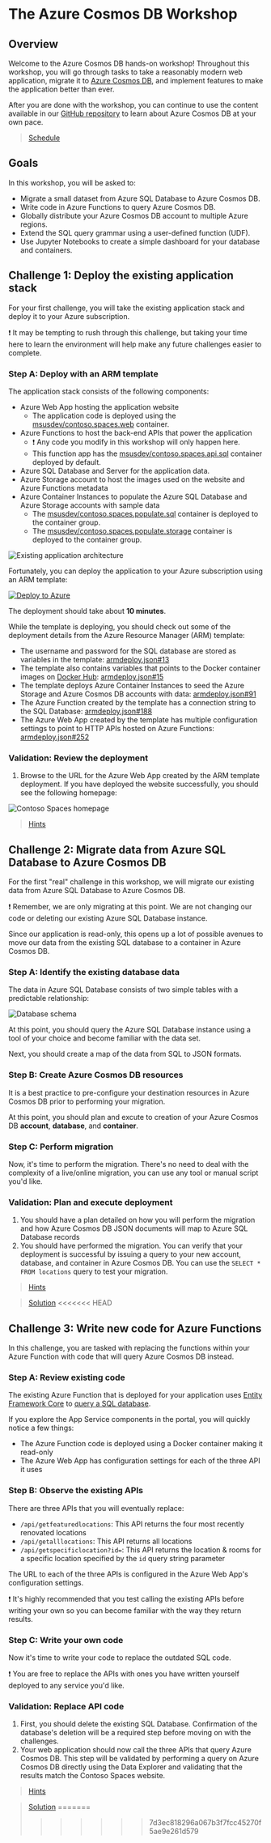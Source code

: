 # The Azure Cosmos DB Workshop

## Overview

Welcome to the Azure Cosmos DB hands-on workshop! Throughout this workshop, you will go through tasks to take a reasonably modern web application, migrate it to [Azure Cosmos DB](https://azure.microsoft.com/services/cosmos-db/), and implement features to make the application better than ever.

After you are done with the workshop, you can continue to use the content available in our [GitHub repository](https://github.com/msusdev/cosmosdb_app_modernization) to learn about Azure Cosmos DB at your own pace.

> [Schedule](./schedule/)

## Goals

In this workshop, you will be asked to:

- Migrate a small dataset from Azure SQL Database to Azure Cosmos DB.
- Write code in Azure Functions to query Azure Cosmos DB.
- Globally distribute your Azure Cosmos DB account to multiple Azure regions.
- Extend the SQL query grammar using a user-defined function (UDF).
- Use Jupyter Notebooks to create a simple dashboard for your database and containers.

## Challenge 1: Deploy the existing application stack

For your first challenge, you will take the existing application stack and deploy it to your Azure subscription.

❗ It may be tempting to rush through this challenge, but taking your time here to learn the environment will help make any future challenges easier to complete.

### Step A: Deploy with an ARM template

The application stack consists of the following components:

- Azure Web App hosting the application website
  - The application code is deployed using the [msusdev/contoso.spaces.web](https://hub.docker.com/r/msusdev/contoso.spaces.web) container.
- Azure Functions to host the back-end APIs that power the application
  - ❗ Any code you modify in this workshop will only happen here.
  - This function app has the [msusdev/contoso.spaces.api.sql](https://hub.docker.com/r/msusdev/contoso.spaces.api.sql) container deployed by default.
- Azure SQL Database and Server for the application data.
- Azure Storage account to host the images used on the website and Azure Functions metadata
- Azure Container Instances to populate the Azure SQL Database and Azure Storage accounts with sample data
  - The [msusdev/contoso.spaces.populate.sql](https://hub.docker.com/r/msusdev/contoso.spaces.populate.sql) container is deployed to the container group.
  - The [msusdev/contoso.spaces.populate.storage](https://hub.docker.com/r/msusdev/contoso.spaces.populate.storage) container is deployed to the container group.

![Existing application architecture](./media/01-arch.png)

Fortunately, you can deploy the application to your Azure subscription using an ARM template:

[![Deploy to Azure](https://docs.microsoft.com/en-us/azure/templates/media/deploy-to-azure.svg)](https://portal.azure.com/#create/Microsoft.Template/uri/https%3A%2F%2Fraw.githubusercontent.com%2FMSUSDEV%2Fcosmosdb_app_modernization%2Fmaster%2Farmdeploy.json)

The deployment should take about **10 minutes**.

While the template is deploying, you should check out some of the deployment details from the Azure Resource Manager (ARM) template:

- The username and password for the SQL database are stored as variables in the template: [armdeploy.json#13](https://github.com/MSUSDEV/cosmosdb_app_modernization/blob/fb8685af8a93301801d9f612b35c9dd791de2d79/armdeploy.json#L13)
- The template also contains variables that points to the Docker container images on [Docker Hub](https://hub.docker.com/r/msusdev): [armdeploy.json#15](https://github.com/MSUSDEV/cosmosdb_app_modernization/blob/fb8685af8a93301801d9f612b35c9dd791de2d79/armdeploy.json#L15)
- The template deploys Azure Container Instances to seed the Azure Storage and Azure Cosmos DB accounts with data: [armdeploy.json#91](https://github.com/MSUSDEV/cosmosdb_app_modernization/blob/fb8685af8a93301801d9f612b35c9dd791de2d79/armdeploy.json#L91)
- The Azure Function created by the template has a connection string to the SQL Database: [armdeploy.json#188](https://github.com/MSUSDEV/cosmosdb_app_modernization/blob/fb8685af8a93301801d9f612b35c9dd791de2d79/armdeploy.json#L188)
- The Azure Web App created by the template has multiple configuration settings to point to HTTP APIs hosted on Azure Functions: [armdeploy.json#252](https://github.com/MSUSDEV/cosmosdb_app_modernization/blob/fb8685af8a93301801d9f612b35c9dd791de2d79/armdeploy.json#L252)

### Validation: Review the deployment

1. Browse to the URL for the Azure Web App created by the ARM template deployment. If you have deployed the website successfully, you should see the following homepage:

![Contoso Spaces homepage](./media/01-validation.png)

> [Hints](./hints/01-deploy/)

## Challenge 2: Migrate data from Azure SQL Database to Azure Cosmos DB

For the first "real" challenge in this workshop, we will migrate our existing data from Azure SQL Database to Azure Cosmos DB.

❗ Remember, we are only migrating at this point. We are not changing our code or deleting our existing Azure SQL Database instance.

Since our application is read-only, this opens up a lot of possible avenues to move our data from the existing SQL database to a container in Azure Cosmos DB.

### Step A: Identify the existing database data

The data in Azure SQL Database consists of two simple tables with a predictable relationship:

![Database schema](./media/02-schema.png)

At this point, you should query the Azure SQL Database instance using a tool of your choice and become familiar with the data set.

Next, you should create a map of the data from SQL to JSON formats.

### Step B: Create Azure Cosmos DB resources

It is a best practice to pre-configure your destination resources in Azure Cosmos DB prior to performing your migration.

At this point, you should plan and excute to creation of your Azure Cosmos DB **account**, **database**, and **container**.

### Step C: Perform migration

Now, it's time to perform the migration. There's no need to deal with the complexity of a live/online migration, you can use any tool or manual script you'd like.

### Validation: Plan and execute deployment

1. You should have a plan detailed on how you will perform the migration and how Azure Cosmos DB JSON documents will map to Azure SQL Database records
1. You should have performed the migration. You can verify that your deployment is successful by issuing a query to your new account, database, and container in Azure Cosmos DB. You can use the ``SELECT * FROM locations`` query to test your migration.

> [Hints](./hints/02-migrate/)

> [Solution](./solutions/02-migrate/)
<<<<<<< HEAD

## Challenge 3: Write new code for Azure Functions

In this challenge, you are tasked with replacing the functions within your Azure Function with code that will query Azure Cosmos DB instead.

### Step A: Review existing code

The existing Azure Function that is deployed for your application uses [Entity Framework Core](https://github.com/dotnet/efcore) to [query a SQL database](https://github.com/MSUSDEV/cosmosdb_app_modernization/blob/42abddaa9b3a8f5112a295c88b6092819e475f01/src/Contoso.Spaces.Api.Sql/GetFeaturedLocations.cs#L35).

If you explore the App Service components in the portal, you will quickly notice a few things:

- The Azure Function code is deployed using a Docker container making it read-only
- The Azure Web App has configuration settings for each of the three API it uses

### Step B: Observe the existing APIs

There are three APIs that you will eventually replace:

- ``/api/getfeaturedlocations``: This API returns the four most recently renovated locations
- ``/api/getalllocations``: This API returns all locations
- ``/api/getspecificlocation?id=``: This API returns the location & rooms for a specific location specified by the ``id`` query string parameter

The URL to each of the three APIs is configured in the Azure Web App's configuration settings.

❗ It's highly recommended that you test calling the existing APIs before writing your own so you can become familiar with the way they return results.

### Step C: Write your own code

Now it's time to write your code to replace the outdated SQL code.

❗ You are free to replace the APIs with ones you have written yourself deployed to any service you'd like.

### Validation: Replace API code

1. First, you should delete the existing SQL Database. Confirmation of the database's deletion will be a required step before moving on with the challenges.
1. Your web application should now call the three APIs that query Azure Cosmos DB. This step will be validated by performing a query on Azure Cosmos DB directly using the Data Explorer and validating that the results match the Contoso Spaces website.

> [Hints](./hints/03-refactor/)

> [Solution](./solutions/03-refactor/)
=======
>>>>>>> 7d3ec818296a067b3f7fcc45270f5ae9e261d579
